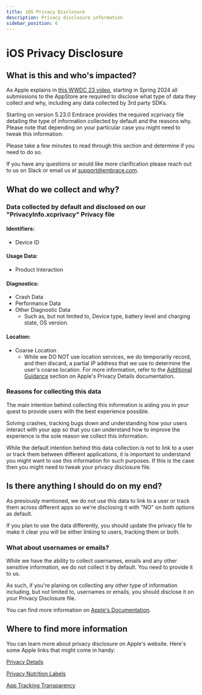 ```yaml
---
title: iOS Privacy Disclosure
description: Privacy disclosure information
sidebar_position: 6
---
```


# iOS Privacy Disclosure

## What is this and who's impacted?

As Apple explains in [this WWDC 23 video](https://developer.apple.com/videos/play/wwdc2023/10060), starting in Spring 2024 all submissions to the AppStore are required to disclose what type of data they collect and why, including any data collected by 3rd party SDKs.  

Starting on version 5.23.0 Embrace provides the required xcprivacy file detailing the type of information collected by default and the reasons why. Please note that depending on your particular case you might need to tweak this information.  

Please take a few minutes to read through this section and determine if you need to do so.  

If you have any questions or would like more clarification please reach out to us on Slack
or email us at [support@embrace.com](mailto:support@embrace.com).

## What do we collect and why?

### **Data collected by default and disclosed on our "PrivacyInfo.xcprivacy" Privacy file**

#### **Identifiers:**

- Device ID

#### **Usage Data:**

- Product Interaction

#### **Diagnostics:**

- Crash Data
- Performance Data
- Other Diagnostic Data
  - Such as, but not limited to, Device type, battery level and charging state, OS version.  

#### **Location:**

- Coarse Location  
  - While we DO NOT use location services, we do temporarily record, and then discard, a partial IP address that we use to determine the user's coarse location. For more information, refer to the [Additional Guidance](https://developer.apple.com/app-store/app-privacy-details/#additional-guidance) section on Apple's Privacy Details documentation.

### **Reasons for collecting this data**

The main intention behind collecting this information is aiding you in your quest to provide users with the best experience possible.  

Solving crashes, tracking bugs down and understanding how your users interact with your app so that you can understand how to improve the experience is the sole reason we collect this information.

While the default intention behind this data collection is not to link to a user or track them between different applications, it is important to understand you might want to use this information for such purposes. If this is the case then you might need to tweak your privacy disclosure file.  

## Is there anything I should do on my end?

As presiously mentioned, we do not use this data to link to a user or track them across different apps so we're disclosing it with "NO" on both options as default.  

If you plan to use the data differently, you should update the privacy file to make it clear you will be either linking to users, tracking them or both.

### What about usernames or emails?

While we have the ability to collect usernames, emails and any other sensitive information, we do not collect it by default. You need to provide it to us.

As such, if you're planing on collecting any other type of information including, but not limited to, usernames or emails, you should disclose it on your Privacy Disclosure file.

You can find more information on [Apple's Documentation](https://developer.apple.com/app-store/app-privacy-details/#data-collection).

## Where to find more information

You can learn more about privacy disclosure on Apple's website. Here's some Apple links that might come in handy:

[Privacy Details](https://developer.apple.com/app-store/app-privacy-details/)

[Privacy Nutrition Labels](https://developer.apple.com/videos/play/wwdc2022/10167)

[App Tracking Transparency](https://developer.apple.com/videos/play/wwdc2022/10166)
